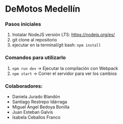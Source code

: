 # DeMotos Medellín

### Pasos iniciales
1. Instalar NodeJS versión LTS: https://nodejs.org/es/
2. git clone al repositorio
3. ejecutar en la terminal/git bash: `npm install`

### Comandos para utilizarlo
1. `npm run dev` -> Ejecutar la compilación con Webpack
2. `npm start` -> Correr el servidor para ver los cambios

###  Colaboradores:
- Daniela Jurado Blandón
- Santiago Restrepo Idárraga
- Miguel Ángel Bedoya Bonilla
- Juan Esteban Galvis
- Isabela Ceballos Franco
